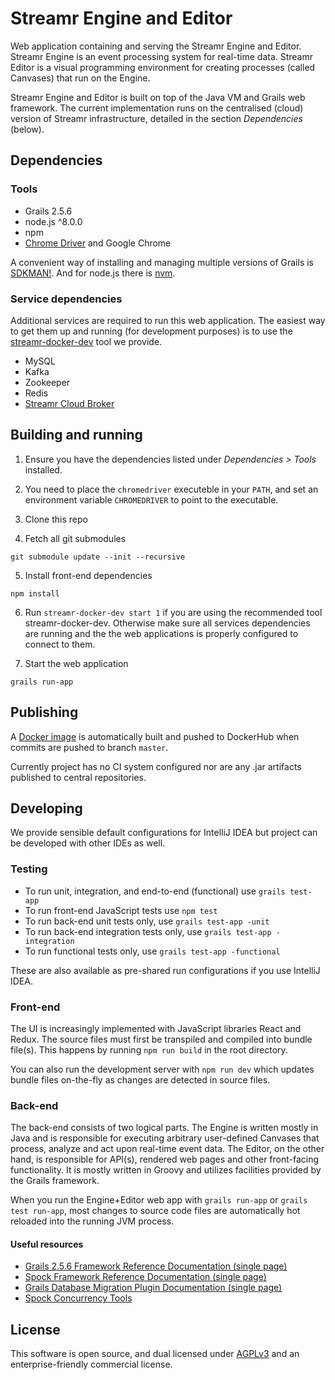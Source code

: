 # Streamr Engine and Editor

Web application containing and serving the Streamr Engine and Editor. Streamr Engine is an event processing system for real-time data. Streamr Editor is a visual programming environment for creating processes (called Canvases) that run on the Engine. 

Streamr Engine and Editor is built on top of the Java VM and Grails web framework. The current implementation runs on the centralised (cloud) version of Streamr infrastructure, detailed in the section *Dependencies* (below). 

## Dependencies

### Tools
- Grails 2.5.6
- node.js ^8.0.0
- npm
- [Chrome Driver](https://code.google.com/p/selenium/wiki/ChromeDriver) and Google Chrome

A convenient way of installing and managing multiple versions of Grails is [SDKMAN!](http://sdkman.io/install.html). And for node.js there is [nvm](https://github.com/creationix/nvm).

### Service dependencies

Additional services are required to run this web application. The easiest way to get them up and running (for development purposes) is to use the [streamr-docker-dev](https://github.com/streamr-dev/streamr-docker-dev) tool we provide.

- MySQL
- Kafka
- Zookeeper
- Redis
- [Streamr Cloud Broker](https://github.com/streamr-dev/cloud-broker)

## Building and running

1. Ensure you have the dependencies listed under *Dependencies > Tools* installed.

2. You need to place the `chromedriver` executeble in your `PATH`, and set an environment variable `CHROMEDRIVER` to point to the executable.

3. Clone this repo

4. Fetch all git submodules 
```
git submodule update --init --recursive
```
5. Install front-end dependencies
```
npm install
```

6. Run `streamr-docker-dev start 1` if you are using the recommended tool streamr-docker-dev. Otherwise make sure all services dependencies are running and the the web applications is properly configured to connect to them.

7. Start the web application
```
grails run-app
```

## Publishing
A [Docker image](https://hub.docker.com/r/streamr/broker/) is automatically built and pushed to DockerHub when commits
are pushed to branch `master`.

Currently project has no CI system configured nor are any .jar artifacts published to central repositories.

## Developing

We provide sensible default configurations for IntelliJ IDEA but project can be developed with other IDEs as well.

### Testing

- To run unit, integration, and end-to-end (functional) use `grails test-app`
- To run front-end JavaScript tests use `npm test`
- To run back-end unit tests only, use `grails test-app -unit`
- To run back-end integration tests only, use `grails test-app -integration`
- To run functional tests only, use `grails test-app -functional`

These are also available as pre-shared run configurations if you use IntelliJ IDEA.

### Front-end

The UI is increasingly implemented with JavaScript libraries React and Redux. The source files must first be transpiled and compiled into bundle file(s). This happens by running `npm run build` in the root directory.

You can also run the development server with `npm run dev` which updates bundle files on-the-fly as changes are detected in source files.

### Back-end

The back-end consists of two logical parts. The Engine is written mostly in Java and is responsible for executing arbitrary user-defined Canvases that process, analyze and act upon real-time event data. The Editor, on the other hand, is responsible for API(s), rendered web pages and other front-facing functionality. It is mostly written in Groovy and utilizes facilities provided by the Grails framework.

When you run the Engine+Editor web app with `grails run-app` or `grails test run-app`, most changes to source code files are automatically hot reloaded into the running JVM process.


#### Useful resources
- [Grails 2.5.6 Framework Reference Documentation (single page)](https://grails.github.io/grails2-doc/2.5.6/guide/single.html)
- [Spock Framework Reference Documentation (single page)](http://spockframework.org/spock/docs/1.1/all_in_one.html)
- [Grails Database Migration Plugin Documentation (single page)](http://grails-plugins.github.io/grails-database-migration/1.4.0/guide/single.html)
- [Spock Concurrency Tools](http://spockframework.org/spock/javadoc/1.1/spock/util/concurrent/package-summary.html)

## License

This software is open source, and dual licensed under [AGPLv3](https://www.gnu.org/licenses/agpl.html) and an enterprise-friendly commercial license.
